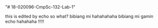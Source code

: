 "# 18-020096-CmpSc-132-Lab-1" 


this is edited by echo
so what? bibiang mi hahahahaha
bibiang mi gamin echo hahahaha
!!!!!
